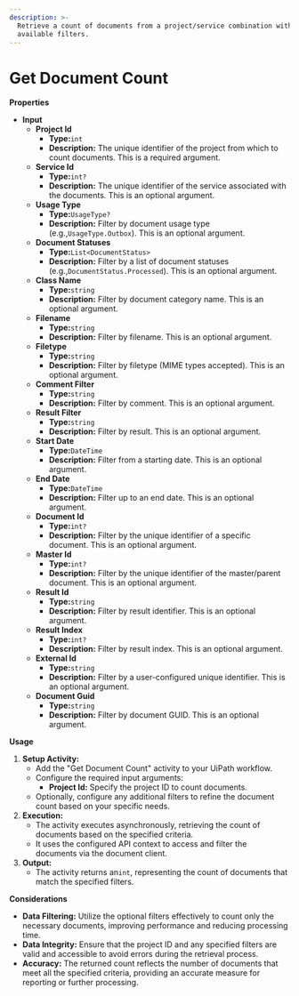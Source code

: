 ```yaml
---
description: >-
  Retrieve a count of documents from a project/service combination with various
  available filters.
---
```


# Get Document Count

**Properties**

* **Input**
  * **Project Id**
    * **Type:**`int`
    * **Description:** The unique identifier of the project from which to count documents. This is a required argument.
  * **Service Id**
    * **Type:**`int?`
    * **Description:** The unique identifier of the service associated with the documents. This is an optional argument.
  * **Usage Type**
    * **Type:**`UsageType?`
    * **Description:** Filter by document usage type (e.g.,`UsageType.Outbox`). This is an optional argument.
  * **Document Statuses**
    * **Type:**`List<DocumentStatus>`
    * **Description:** Filter by a list of document statuses (e.g.,`DocumentStatus.Processed`). This is an optional argument.
  * **Class Name**
    * **Type:**`string`
    * **Description:** Filter by document category name. This is an optional argument.
  * **Filename**
    * **Type:**`string`
    * **Description:** Filter by filename. This is an optional argument.
  * **Filetype**
    * **Type:**`string`
    * **Description:** Filter by filetype (MIME types accepted). This is an optional argument.
  * **Comment Filter**
    * **Type:**`string`
    * **Description:** Filter by comment. This is an optional argument.
  * **Result Filter**
    * **Type:**`string`
    * **Description:** Filter by result. This is an optional argument.
  * **Start Date**
    * **Type:**`DateTime`
    * **Description:** Filter from a starting date. This is an optional argument.
  * **End Date**
    * **Type:**`DateTime`
    * **Description:** Filter up to an end date. This is an optional argument.
  * **Document Id**
    * **Type:**`int?`
    * **Description:** Filter by the unique identifier of a specific document. This is an optional argument.
  * **Master Id**
    * **Type:**`int?`
    * **Description:** Filter by the unique identifier of the master/parent document. This is an optional argument.
  * **Result Id**
    * **Type:**`string`
    * **Description:** Filter by result identifier. This is an optional argument.
  * **Result Index**
    * **Type:**`int?`
    * **Description:** Filter by result index. This is an optional argument.
  * **External Id**
    * **Type:**`string`
    * **Description:** Filter by a user-configured unique identifier. This is an optional argument.
  * **Document Guid**
    * **Type:**`string`
    * **Description:** Filter by document GUID. This is an optional argument.

**Usage**

1. **Setup Activity:**
   * Add the "Get Document Count" activity to your UiPath workflow.
   * Configure the required input arguments:
     * **Project Id:** Specify the project ID to count documents.
   * Optionally, configure any additional filters to refine the document count based on your specific needs.
2. **Execution:**
   * The activity executes asynchronously, retrieving the count of documents based on the specified criteria.
   * It uses the configured API context to access and filter the documents via the document client.
3. **Output:**
   * The activity returns an`int`, representing the count of documents that match the specified filters.

**Considerations**

* **Data Filtering:** Utilize the optional filters effectively to count only the necessary documents, improving performance and reducing processing time.
* **Data Integrity:** Ensure that the project ID and any specified filters are valid and accessible to avoid errors during the retrieval process.
* **Accuracy:** The returned count reflects the number of documents that meet all the specified criteria, providing an accurate measure for reporting or further processing.

